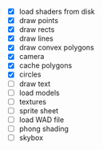 - [X] load shaders from disk 
- [X] draw points 
- [X] draw rects
- [X] draw lines 
- [x] draw convex polygons
- [X] camera
- [X] cache polygons
- [X] circles
- [ ] draw text
- [ ] load models 
- [ ] textures 
- [ ] sprite sheet 
- [ ] load WAD file
- [ ] phong shading
- [ ] skybox